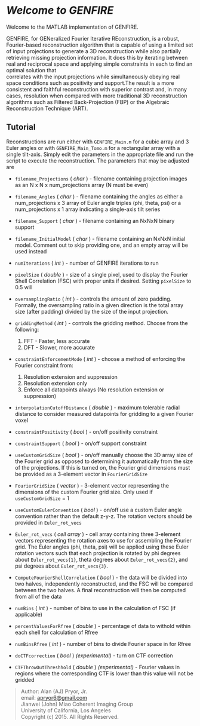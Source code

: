 # _Welcome to GENFIRE_ 

Welcome to the MATLAB implementation of GENFIRE. 


GENFIRE, for GENeralized Fourier Iterative REconstruction, is a robust, Fourier-based reconstruction algorithm that is
capable of using a limited set of input projections to generate a 3D reconstruction
while also partially retrieving missing projection information. It does this by iterating 
between real and reciprocal space and applying simple constraints in each to find an optimal solution that  
correlates with the input projections while simultaneously obeying real space conditions
such as positivity and support.The result is a more consistent and faithful reconstruction with superior contrast and, in many cases, resolution when
compared with more traditional 3D reconstruction algorithms such as Filtered Back-Projection (FBP) or the Algebraic Reconstruction Technique (ART).  

## Tutorial
Reconstructions are run either with `GENFIRE_Main.m` for a cubic array and 3 Euler angles or with `GENFIRE_Main_Tomo.m` for a rectangular array with a single tilt-axis. Simply edit the parameters in the appropriate file and run the script to execute the reconstruction. The parameters that may be adjusted are

* `filename_Projections` ( *char* ) - filename containing projection images as an N x N x num\_projections array (N must be even)

* `filename_Angles` ( *char* ) - filename containing the angles as either a num\_projections x 3 array of Euler angle triples (phi, theta, psi) or a num\_projections x 1 array indicating a single-axis tilt series
* `filename_Support` ( *char* ) - filename containing an NxNxN binary support
* `filename_InitialModel` ( *char* ) - filename containing an NxNxN initial model. Comment out to skip providing one, and an empty array will be used instead
* `numIterations` ( *int* ) - number of GENFIRE iterations to run
* `pixelSize` ( *double* ) - size of a single pixel, used to display the Fourier Shell Correlation (FSC) with proper units if desired. Setting `pixelSize` to 0.5 will 
* `oversamplingRatio` ( *int* ) - controls the amount of zero padding. Formally, the oversampling ratio in a given direction is the total array size (after padding) divided by the size of the input projection.
* `griddingMethod` ( *int* ) - controls the gridding method. Choose from the following:
	1. FFT - Faster, less accurate
	2. DFT - Slower, more accurate
* `constraintEnforcementMode` ( *int* ) - choose a method of enforcing the Fourier constraint from:
	1. Resolution extension and suppression
	2. Resolution extension only
	3. Enforce all datapoints always (No resolution extension or suppression)
* `interpolationCutoffDistance` ( *double* ) - maximum tolerable radial distance to consider measured datapoints for gridding to a given Fourier voxel
* `constraintPositivity` ( *bool* ) - on/off positivity constraint
* `constraintSupport` ( *bool* )  - on/off support constraint
* `useCustomGridSize` ( *bool* )  - on/off manually choose the 3D array size of the Fourier grid as opposed to determining it automatically from the size of the projections. If this is turned on, the Fourier grid dimensions must be provided as a 3-element vector in `FourierGridSize` 
* `FourierGridSize` ( *vector* )  - 3-element vector representing the dimensions of the custom Fourier grid size. Only used if `useCustomGridSize` = 1
* `useCustomEulerConvention` ( *bool* )  - on/off use a custom Euler angle convention rather than the default z-y-z. The rotation vectors should be provided in `Euler_rot_vecs`
* `Euler_rot_vecs` ( *cell array* )  - cell array containing three 3-element vectors representing the rotation axes to use for assembling the Fourier grid. The Euler angles (phi, theta, psi) will be applied using these Euler rotation vectors such that each projection is rotated by phi degrees about `Euler_rot_vecs{1}`, theta degrees about `Euler_rot_vecs{2}`, and psi degrees about `Euler_rot_vecs{3}`.

* `ComputeFourierShellCorrelation` ( *bool* ) - the data will be divided into two halves, independently reconstructed, and the FSC will be compared between the two halves. A final reconstruction will then be computed from all of the data 
* `numBins` ( *int* ) - number of bins to use in the calculation of FSC (if applicable)  
* `percentValuesForRfree` ( *double* ) - percentage of data to withold within each shell for calculation of Rfree
* `numBinsRfree` ( *int* ) - number of bins to divide Fourier space in for Rfree
* `doCTFcorrection` ( *bool* ) *(experimental)* - turn on CTF correction
* `CTFThrowOutThreshhold` ( *double* ) *(experimental)* - Fourier values in regions where the corresponding CTF is lower than this value will not be gridded


>Author: Alan (AJ) Pryor, Jr.  
email:  apryor6@gmail.com  
Jianwei (John) Miao Coherent Imaging Group  
University of California, Los Angeles  
Copyright (c) 2015. All Rights Reserved.
